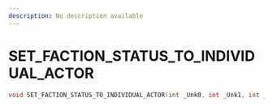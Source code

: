 ```yaml
---
description: No description available 
---
```


# SET_FACTION_STATUS_TO_INDIVIDUAL_ACTOR

```cpp
void SET_FACTION_STATUS_TO_INDIVIDUAL_ACTOR(int _Unk0, int _Unk1, int _Unk2);
```